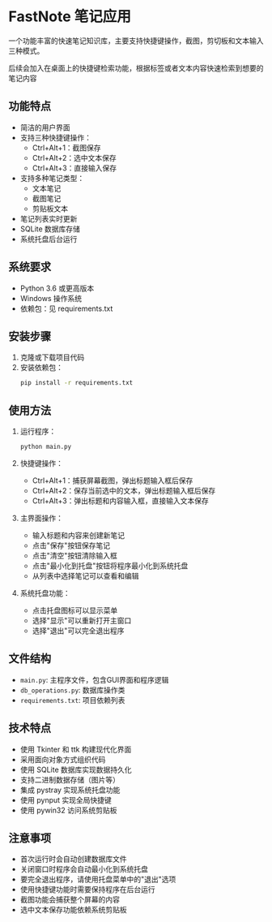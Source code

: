# FastNote 笔记应用

一个功能丰富的快速笔记知识库，主要支持快捷键操作，截图，剪切板和文本输入三种模式。

后续会加入在桌面上的快捷键检索功能，根据标签或者文本内容快速检索到想要的笔记内容

## 功能特点

- 简洁的用户界面
- 支持三种快捷键操作：
  - Ctrl+Alt+1：截图保存
  - Ctrl+Alt+2：选中文本保存
  - Ctrl+Alt+3：直接输入保存
- 支持多种笔记类型：
  - 文本笔记
  - 截图笔记
  - 剪贴板文本
- 笔记列表实时更新
- SQLite 数据库存储
- 系统托盘后台运行

## 系统要求

- Python 3.6 或更高版本
- Windows 操作系统
- 依赖包：见 requirements.txt

## 安装步骤

1. 克隆或下载项目代码
2. 安装依赖包：
   ```bash
   pip install -r requirements.txt
   ```

## 使用方法

1. 运行程序：
   ```bash
   python main.py
   ```

2. 快捷键操作：
   - Ctrl+Alt+1：捕获屏幕截图，弹出标题输入框后保存
   - Ctrl+Alt+2：保存当前选中的文本，弹出标题输入框后保存
   - Ctrl+Alt+3：弹出标题和内容输入框，直接输入文本保存

3. 主界面操作：
   - 输入标题和内容来创建新笔记
   - 点击"保存"按钮保存笔记
   - 点击"清空"按钮清除输入框
   - 点击"最小化到托盘"按钮将程序最小化到系统托盘
   - 从列表中选择笔记可以查看和编辑

4. 系统托盘功能：
   - 点击托盘图标可以显示菜单
   - 选择"显示"可以重新打开主窗口
   - 选择"退出"可以完全退出程序

## 文件结构

- `main.py`: 主程序文件，包含GUI界面和程序逻辑
- `db_operations.py`: 数据库操作类
- `requirements.txt`: 项目依赖列表

## 技术特点

- 使用 Tkinter 和 ttk 构建现代化界面
- 采用面向对象方式组织代码
- 使用 SQLite 数据库实现数据持久化
- 支持二进制数据存储（图片等）
- 集成 pystray 实现系统托盘功能
- 使用 pynput 实现全局快捷键
- 使用 pywin32 访问系统剪贴板

## 注意事项

- 首次运行时会自动创建数据库文件
- 关闭窗口时程序会自动最小化到系统托盘
- 要完全退出程序，请使用托盘菜单中的"退出"选项
- 使用快捷键功能时需要保持程序在后台运行
- 截图功能会捕获整个屏幕的内容
- 选中文本保存功能依赖系统剪贴板